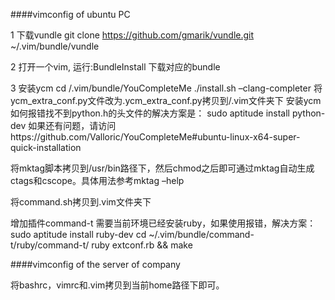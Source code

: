 ####vimconfig of ubuntu PC

1 下载vundle git clone https://github.com/gmarik/vundle.git ~/.vim/bundle/vundle

2 打开一个vim, 运行:BundleInstall 下载对应的bundle

3 安装ycm cd /.vim/bundle/YouCompleteMe ./install.sh –clang-completer 将ycm_extra_conf.py文件改为.ycm_extra_conf.py拷贝到/.vim文件夹下 安装ycm如何报错找不到python.h的头文件的解决方案是： sudo aptitude install python-dev 如果还有问题，请访问https://github.com/Valloric/YouCompleteMe#ubuntu-linux-x64-super-quick-installation

将mktag脚本拷贝到/usr/bin路径下，然后chmod之后即可通过mktag自动生成 ctags和cscope。具体用法参考mktag –help

将command.sh拷贝到.vim文件夹下

增加插件command-t 需要当前环境已经安装ruby，如果使用报错，解决方案： sudo aptitude install ruby-dev cd ~/.vim/bundle/command-t/ruby/command-t/ ruby extconf.rb && make

####vimconfig of the server of company

将bashrc，vimrc和.vim拷贝到当前home路径下即可。